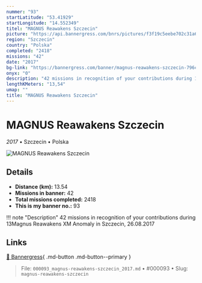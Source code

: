 ```yaml
---
nummer: "93"
startLatitude: "53.41929"
startLongitude: "14.552349"
titel: "MAGNUS Reawakens Szczecin"
picture: "https://api.bannergress.com/bnrs/pictures/f3f19c5eebe702c31a6d1e6eb37d766f"
region: "Szczecin"
country: "Polska"
completed: "2418"
missions: "42"
date: "2017"
bg-link: "https://bannergress.com/banner/magnus-reawakens-szczecin-796c"
onyx: "0"
description: "42 missions in recognition of your contributions during 13Magnus Reawakens XM Anomaly in Szczecin, 26.08.2017"
lengthKMeters: "13,54"
umap: ""
title: "MAGNUS Reawakens Szczecin"
---
```

# MAGNUS Reawakens Szczecin

*2017* • Szczecin • Polska

![MAGNUS Reawakens Szczecin](https://api.bannergress.com/bnrs/pictures/f3f19c5eebe702c31a6d1e6eb37d766f)

## Details
- **Distance (km):** 13.54
- **Missions in banner:** 42
- **Total missions completed:** 2418
- **This is my banner no.:** 93


!!! note "Description"
    42 missions in recognition of your contributions during 13Magnus Reawakens XM Anomaly in Szczecin, 26.08.2017



## Links
[🔗 Bannergress](https://bannergress.com/banner/magnus-reawakens-szczecin-796c){ .md-button .md-button--primary }



> File: `000093_magnus-reawakens-szczecin_2017.md` • #000093 • Slug: `magnus-reawakens-szczecin`
